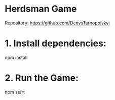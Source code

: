 # Herdsman Game

Repository: 
https://github.com/DenysTarnopolskyi

# 1. Install dependencies:
npm install

# 2. Run the Game:
npm start